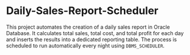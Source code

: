# Daily-Sales-Report-Scheduler
This project automates the creation of a daily sales report in Oracle Database. It calculates total sales, total cost, and total profit for each day and inserts the results into a dedicated reporting table. The process is scheduled to run automatically every night using `DBMS_SCHEDULER`.
